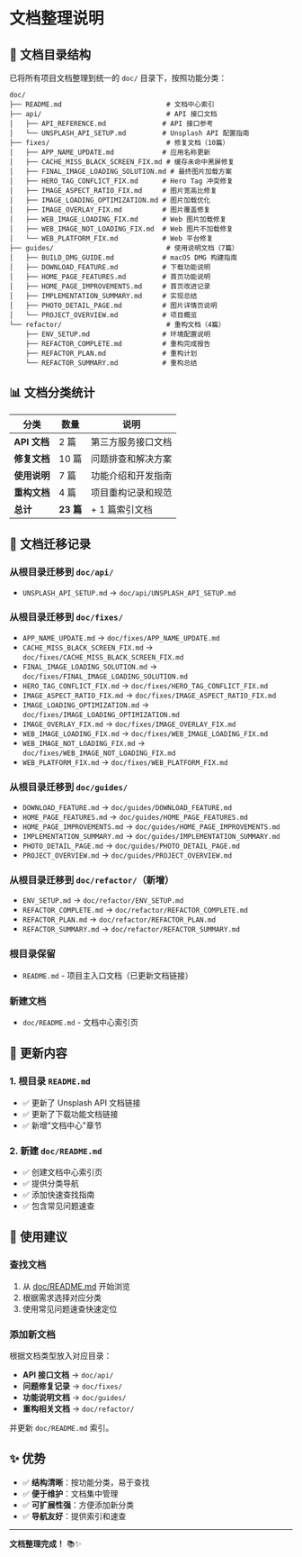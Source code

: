 # 文档整理说明

## 📁 文档目录结构

已将所有项目文档整理到统一的 `doc/` 目录下，按照功能分类：

```
doc/
├── README.md                          # 文档中心索引
├── api/                               # API 接口文档
│   ├── API_REFERENCE.md              # API 接口参考
│   └── UNSPLASH_API_SETUP.md         # Unsplash API 配置指南
├── fixes/                             # 修复文档（10篇）
│   ├── APP_NAME_UPDATE.md            # 应用名称更新
│   ├── CACHE_MISS_BLACK_SCREEN_FIX.md # 缓存未命中黑屏修复
│   ├── FINAL_IMAGE_LOADING_SOLUTION.md # 最终图片加载方案
│   ├── HERO_TAG_CONFLICT_FIX.md      # Hero Tag 冲突修复
│   ├── IMAGE_ASPECT_RATIO_FIX.md     # 图片宽高比修复
│   ├── IMAGE_LOADING_OPTIMIZATION.md # 图片加载优化
│   ├── IMAGE_OVERLAY_FIX.md          # 图片覆盖修复
│   ├── WEB_IMAGE_LOADING_FIX.md      # Web 图片加载修复
│   ├── WEB_IMAGE_NOT_LOADING_FIX.md  # Web 图片不加载修复
│   └── WEB_PLATFORM_FIX.md           # Web 平台修复
├── guides/                            # 使用说明文档（7篇）
│   ├── BUILD_DMG_GUIDE.md            # macOS DMG 构建指南
│   ├── DOWNLOAD_FEATURE.md           # 下载功能说明
│   ├── HOME_PAGE_FEATURES.md         # 首页功能说明
│   ├── HOME_PAGE_IMPROVEMENTS.md     # 首页改进记录
│   ├── IMPLEMENTATION_SUMMARY.md     # 实现总结
│   ├── PHOTO_DETAIL_PAGE.md          # 图片详情页说明
│   └── PROJECT_OVERVIEW.md           # 项目概览
└── refactor/                          # 重构文档（4篇）
    ├── ENV_SETUP.md                  # 环境配置说明
    ├── REFACTOR_COMPLETE.md          # 重构完成报告
    ├── REFACTOR_PLAN.md              # 重构计划
    └── REFACTOR_SUMMARY.md           # 重构总结
```

## 📊 文档分类统计

| 分类 | 数量 | 说明 |
|------|------|------|
| **API 文档** | 2 篇 | 第三方服务接口文档 |
| **修复文档** | 10 篇 | 问题排查和解决方案 |
| **使用说明** | 7 篇 | 功能介绍和开发指南 |
| **重构文档** | 4 篇 | 项目重构记录和规范 |
| **总计** | **23 篇** | + 1 篇索引文档 |

## 🔄 文档迁移记录

### 从根目录迁移到 `doc/api/`
- `UNSPLASH_API_SETUP.md` → `doc/api/UNSPLASH_API_SETUP.md`

### 从根目录迁移到 `doc/fixes/`
- `APP_NAME_UPDATE.md` → `doc/fixes/APP_NAME_UPDATE.md`
- `CACHE_MISS_BLACK_SCREEN_FIX.md` → `doc/fixes/CACHE_MISS_BLACK_SCREEN_FIX.md`
- `FINAL_IMAGE_LOADING_SOLUTION.md` → `doc/fixes/FINAL_IMAGE_LOADING_SOLUTION.md`
- `HERO_TAG_CONFLICT_FIX.md` → `doc/fixes/HERO_TAG_CONFLICT_FIX.md`
- `IMAGE_ASPECT_RATIO_FIX.md` → `doc/fixes/IMAGE_ASPECT_RATIO_FIX.md`
- `IMAGE_LOADING_OPTIMIZATION.md` → `doc/fixes/IMAGE_LOADING_OPTIMIZATION.md`
- `IMAGE_OVERLAY_FIX.md` → `doc/fixes/IMAGE_OVERLAY_FIX.md`
- `WEB_IMAGE_LOADING_FIX.md` → `doc/fixes/WEB_IMAGE_LOADING_FIX.md`
- `WEB_IMAGE_NOT_LOADING_FIX.md` → `doc/fixes/WEB_IMAGE_NOT_LOADING_FIX.md`
- `WEB_PLATFORM_FIX.md` → `doc/fixes/WEB_PLATFORM_FIX.md`

### 从根目录迁移到 `doc/guides/`
- `DOWNLOAD_FEATURE.md` → `doc/guides/DOWNLOAD_FEATURE.md`
- `HOME_PAGE_FEATURES.md` → `doc/guides/HOME_PAGE_FEATURES.md`
- `HOME_PAGE_IMPROVEMENTS.md` → `doc/guides/HOME_PAGE_IMPROVEMENTS.md`
- `IMPLEMENTATION_SUMMARY.md` → `doc/guides/IMPLEMENTATION_SUMMARY.md`
- `PHOTO_DETAIL_PAGE.md` → `doc/guides/PHOTO_DETAIL_PAGE.md`
- `PROJECT_OVERVIEW.md` → `doc/guides/PROJECT_OVERVIEW.md`

### 从根目录迁移到 `doc/refactor/`（新增）
- `ENV_SETUP.md` → `doc/refactor/ENV_SETUP.md`
- `REFACTOR_COMPLETE.md` → `doc/refactor/REFACTOR_COMPLETE.md`
- `REFACTOR_PLAN.md` → `doc/refactor/REFACTOR_PLAN.md`
- `REFACTOR_SUMMARY.md` → `doc/refactor/REFACTOR_SUMMARY.md`

### 根目录保留
- `README.md` - 项目主入口文档（已更新文档链接）

### 新建文档
- `doc/README.md` - 文档中心索引页

## 📝 更新内容

### 1. 根目录 `README.md`
- ✅ 更新了 Unsplash API 文档链接
- ✅ 更新了下载功能文档链接
- ✅ 新增"文档中心"章节

### 2. 新建 `doc/README.md`
- ✅ 创建文档中心索引页
- ✅ 提供分类导航
- ✅ 添加快速查找指南
- ✅ 包含常见问题速查

## 🎯 使用建议

### 查找文档
1. 从 [doc/README.md](./doc/README.md) 开始浏览
2. 根据需求选择对应分类
3. 使用常见问题速查快速定位

### 添加新文档
根据文档类型放入对应目录：
- **API 接口文档** → `doc/api/`
- **问题修复记录** → `doc/fixes/`
- **功能说明文档** → `doc/guides/`
- **重构相关文档** → `doc/refactor/`

并更新 `doc/README.md` 索引。

## ✨ 优势

- ✅ **结构清晰**：按功能分类，易于查找
- ✅ **便于维护**：文档集中管理
- ✅ **可扩展性强**：方便添加新分类
- ✅ **导航友好**：提供索引和速查

---

**文档整理完成！** 📚✨


